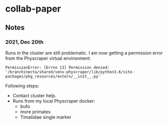# collab-paper

## Notes

### 2021, Dec 20th

Runs in the cluster are still problematic. I am now getting a permission error from the Physcraper virtual environment:

```
PermissionError: [Errno 13] Permission denied: '/branchinecta/shared/venv-physcraper/lib/python3.6/site-packages/pkg_resources/extern/__init__.py'
```
Following steps:
- Contact cluster help.
- Runs from my local Physcraper docker:
  - bufo
  - more primates
  - Timaliidae single marker
